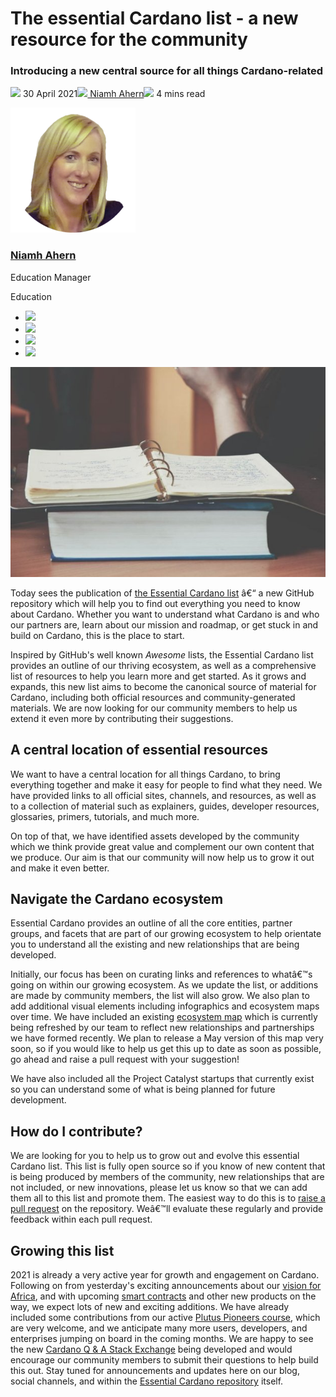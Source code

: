 # The essential Cardano list - a new resource for the community
### **Introducing a new central source for all things Cardano-related**
![](img/2021-04-30-the-essential-cardano-list-a-new-resource-for-the-community.002.png) 30 April 2021![](img/2021-04-30-the-essential-cardano-list-a-new-resource-for-the-community.002.png)[ Niamh Ahern](/en/blog/authors/niamh-ahern/page-1/)![](img/2021-04-30-the-essential-cardano-list-a-new-resource-for-the-community.003.png) 4 mins read

![Niamh Ahern](img/2021-04-30-the-essential-cardano-list-a-new-resource-for-the-community.004.png)[](/en/blog/authors/niamh-ahern/page-1/)
### [**Niamh Ahern**](/en/blog/authors/niamh-ahern/page-1/)
Education Manager

Education

- ![](img/2021-04-30-the-essential-cardano-list-a-new-resource-for-the-community.005.png)[](mailto:niamh.ahern@iohk.io "Email")
- ![](img/2021-04-30-the-essential-cardano-list-a-new-resource-for-the-community.006.png)[](https://www.linkedin.com/in/niamh-ahern-67849949/ "LinkedIn")
- ![](img/2021-04-30-the-essential-cardano-list-a-new-resource-for-the-community.007.png)[](https://twitter.com/nahern_iohk?lang=en "Twitter")
- ![](img/2021-04-30-the-essential-cardano-list-a-new-resource-for-the-community.008.png)[](https://github.com/nahern "GitHub")

![The essential Cardano list - a new resource for the community](img/2021-04-30-the-essential-cardano-list-a-new-resource-for-the-community.009.jpeg)

Today sees the publication of [the Essential Cardano list](https://github.com/input-output-hk/essential-cardano) â€“ a new GitHub repository which will help you to find out everything you need to know about Cardano. Whether you want to understand what Cardano is and who our partners are, learn about our mission and roadmap, or get stuck in and build on Cardano, this is the place to start.

Inspired by GitHub's well known *Awesome* lists, the Essential Cardano list provides an outline of our thriving ecosystem, as well as a comprehensive list of resources to help you learn more and get started. As it grows and expands, this new list aims to become the canonical source of material for Cardano, including both official resources and community-generated materials. We are now looking for our community members to help us extend it even more by contributing their suggestions.
## **A central location of essential resources**
We want to have a central location for all things Cardano, to bring everything together and make it easy for people to find what they need. We have provided links to all official sites, channels, and resources, as well as to a collection of material such as explainers, guides, developer resources, glossaries, primers, tutorials, and much more.

On top of that, we have identified assets developed by the community which we think provide great value and complement our own content that we produce. Our aim is that our community will now help us to grow it out and make it even better.
## **Navigate the Cardano ecosystem**
Essential Cardano provides an outline of all the core entities, partner groups, and facets that are part of our growing ecosystem to help orientate you to understand all the existing and new relationships that are being developed. 

Initially, our focus has been on curating links and references to whatâ€™s going on within our growing ecosystem. As we update the list, or additions are made by community members, the list will also grow. We also plan to add additional visual elements including infographics and ecosystem maps over time. We have included an existing [ecosystem map](https://github.com/input-output-hk/essential-cardano/blob/main/essential-cardano-list.md#navigate-the-cardano-ecosystem) which is currently being refreshed by our team to reflect new relationships and partnerships we have formed recently. We plan to release a May version of this map very soon, so if you would like to help us get this up to date as soon as possible, go ahead and raise a pull request with your suggestion! 

We have also included all the Project Catalyst startups that currently exist so you can understand some of what is being planned for future development. 
## **How do I contribute?**
We are looking for you to help us to grow out and evolve this essential Cardano list. This list is fully open source so if you know of new content that is being produced by members of the community, new relationships that are not included, or new innovations, please let us know so that we can add them all to this list and promote them. The easiest way to do this is to [raise a pull request](https://docs.github.com/en/github/collaborating-with-issues-and-pull-requests/creating-a-pull-request/) on the repository. Weâ€™ll evaluate these regularly and provide feedback within each pull request.
## **Growing this list**
2021 is already a very active year for growth and engagement on Cardano. Following on from yesterday's exciting announcements about our [vision for Africa](https://iohk.io/en/blog/posts/2021/04/28/decentralized-identity-on-the-blockchain-is-the-key-to-iohks-vision-for-africa/), and with upcoming [smart contracts](https://iohk.io/en/blog/posts/2021/04/08/smart-contracts-%E2%80%93-here-we-come/) and other new products on the way, we expect lots of new and exciting additions. We have already included some contributions from our active [Plutus Pioneers course](https://iohk.io/en/blog/posts/2021/04/01/everything-you-need-to-know-about-our-new-plutus-pioneer-program/), which are very welcome, and we anticipate many more users, developers, and enterprises jumping on board in the coming months. We are happy to see the new [Cardano Q & A Stack Exchange](https://cardano.stackexchange.com/users/login?ssrc=beta&returnurl=%2f) being developed and would encourage our community members to submit their questions to help build this out. Stay tuned for announcements and updates here on our blog, social channels, and within the [Essential Cardano repository](https://github.com/input-output-hk/essential-cardano) itself.
